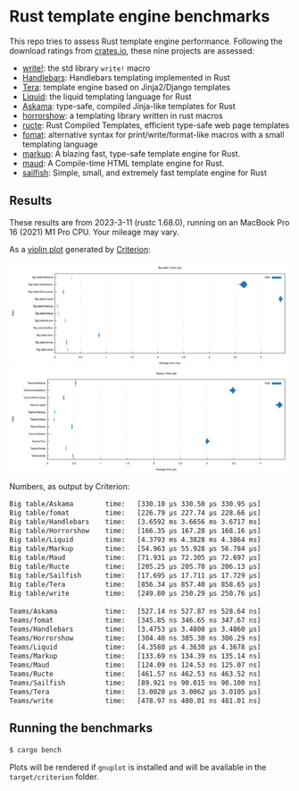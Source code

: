 # Rust template engine benchmarks

This repo tries to assess Rust template engine performance. Following the
download ratings from [crates.io][crates], these nine projects are assessed:

- [write!][write]: the std library `write!` macro
- [Handlebars][handlebars]: Handlebars templating implemented in Rust
- [Tera][tera]: template engine based on Jinja2/Django templates
- [Liquid][liquid]: the liquid templating language for Rust
- [Askama][askama]: type-safe, compiled Jinja-like templates for Rust
- [horrorshow][horrorshow]: a templating library written in rust macros
- [ructe][ructe]: Rust Compiled Templates, efficient type-safe web page templates
- [fomat][fomat]: alternative syntax for print/write/format-like macros with a small templating language
- [markup][markup]: A blazing fast, type-safe template engine for Rust.
- [maud][maud]: A Compile-time HTML template engine for Rust.
- [sailfish][sailfish]: Simple, small, and extremely fast template engine for Rust 

[crates]: https://crates.io/categories/template-engine
[write]: https://doc.rust-lang.org/std/macro.write.html
[handlebars]: https://github.com/sunng87/handlebars-rust
[tera]: https://github.com/Keats/tera
[liquid]: https://github.com/cobalt-org/liquid-rust
[askama]: https://github.com/djc/askama
[ructe]: https://github.com/kaj/ructe
[horrorshow]: https://github.com/Stebalien/horrorshow-rs
[fomat]: https://github.com/krdln/fomat-macros
[markup]: https://github.com/utkarshkukreti/markup.rs
[sailfish]: https://github.com/Kogia-sima/sailfish
[maud]: https://github.com/lambda-fairy/maud

## Results

These results are from 2023-3-11 (rustc 1.68.0), running on an MacBook Pro 16 (2021) M1 Pro CPU. Your mileage may vary.

As a [violin plot] generated by [Criterion]:

![Big table violin plot](big-table.svg)
![Teams violin plot](teams.svg)

[violin plot]: https://en.wikipedia.org/wiki/Violin_plot
[Criterion]: https://japaric.github.io/criterion.rs/

Numbers, as output by Criterion:

```
Big table/Askama        time:   [330.10 µs 330.50 µs 330.95 µs]
Big table/fomat         time:   [226.79 µs 227.74 µs 228.66 µs]
Big table/Handlebars    time:   [3.6592 ms 3.6656 ms 3.6717 ms]
Big table/Horrorshow    time:   [166.35 µs 167.28 µs 168.16 µs]
Big table/Liquid        time:   [4.3793 ms 4.3828 ms 4.3864 ms]
Big table/Markup        time:   [54.963 µs 55.928 µs 56.784 µs]
Big table/Maud          time:   [71.931 µs 72.305 µs 72.697 µs]
Big table/Ructe         time:   [205.25 µs 205.70 µs 206.13 µs]
Big table/Sailfish      time:   [17.695 µs 17.711 µs 17.729 µs]
Big table/Tera          time:   [856.34 µs 857.40 µs 858.65 µs]
Big table/write         time:   [249.80 µs 250.29 µs 250.76 µs]

Teams/Askama            time:   [527.14 ns 527.87 ns 528.64 ns]
Teams/fomat             time:   [345.85 ns 346.65 ns 347.67 ns]
Teams/Handlebars        time:   [3.4753 µs 3.4808 µs 3.4860 µs]
Teams/Horrorshow        time:   [304.40 ns 305.30 ns 306.29 ns]
Teams/Liquid            time:   [4.3580 µs 4.3630 µs 4.3678 µs]
Teams/Markup            time:   [133.69 ns 134.39 ns 135.14 ns]
Teams/Maud              time:   [124.09 ns 124.53 ns 125.07 ns]
Teams/Ructe             time:   [461.57 ns 462.53 ns 463.52 ns]
Teams/Sailfish          time:   [89.921 ns 90.015 ns 90.100 ns]
Teams/Tera              time:   [3.0020 µs 3.0062 µs 3.0105 µs]
Teams/write             time:   [478.97 ns 480.01 ns 481.01 ns]
```

## Running the benchmarks

```bash
$ cargo bench
```

Plots will be rendered if `gnuplot` is installed and will be available in the
`target/criterion` folder.
